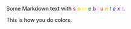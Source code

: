 <p>Some Markdown text with 
  <span style="color: red;">s</span>
  <span style="color: orange;">o</span>
  <span style="color: yellow;">m</span>
  <span style="color: green;">e</span>
  <span style="color: blue;"> </span>
  <span style="color: indigo;">b</span>
  <span style="color: violet;">l</span>
  <span style="color: red;">u</span>
  <span style="color: orange;">e</span>
  <span style="color: yellow;"> </span>
  <span style="color: green;"><em>t</em></span>
  <span style="color: blue;"><em>e</em></span>
  <span style="color: indigo;"><em>x</em></span>
  <span style="color: violet;"><em>t</em></span>.
</p>
<p>This is how you do colors.</p>
